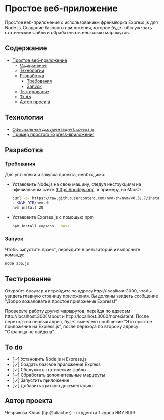 # Простое веб-приложение
Простое веб-приложение с использованием фреймворка Express.js для Node.js. Создание базового приложения, которое будет обслуживать статические файлы и обрабатывать несколько маршрутов.

## Содержание
- [Простое веб-приложение](#простое-веб-приложение)
  - [Содержание](#содержание)
  - [Технологии](#технологии)
  - [Разработка](#разработка)
    - [Требования](#требования)
    - [Запуск](#запуск)
  - [Тестирование](#тестирование)
  - [To do](#to-do)
  - [Автор проекта](#автор-проекта)

## Технологии
- [Официальная документация Express.js](https://expressjs.com/ru/starter/installing.html)
- [Пример простого Express-приложения](https://developer.mozilla.org/ru/docs/Learn/Server-side/Express_Nodejs/Introduction)

## Разработка
### Требования
Для установки и запуска проекта, необходимо:
- Установить Node.js на свою машину, следуя инструкциям на официальном сайте (https://nodejs.org), к примеру, на MacOs:
  ```sh
  curl -o- https://raw.githubusercontent.com/nvm-sh/nvm/v0.39.7/install.sh | bash
  . $NVM_DIR/nvm.sh
  nvm install 20
  ```
- Установите Express.js с помощью npm:
  ```sh
  npm install express --save
  ```

### Запуск
Чтобы запустить проект, перейдите в репозиторий и выполните команду:
```sh
node app.js
```

## Тестирование
Откройте браузер и перейдите по адресу http://localhost:3000, чтобы увидеть главную страницу приложения. Вы должны увидеть сообщение "Добро пожаловать в простое приложение Express!"

Проверьте работу других маршрутов, перейдя по адресам http://localhost:3000/about и http://localhost:3000/nonexistent. После перехода на первый адрес, будет выведено сообщение "Это простое приложение на Express.js", после перехода по второму адресу: "Страница не найдена"

## To do
- [✓] Установить Node.js и Express.js
- [✓] Создать базовое приложение Express
- [✓] Обслужить статические файлы
- [✓] Обработать дополнительные маршруты
- [✓] Запустить приложение
- [✓] Добавить краткую документацию

## Автор проекта
Чезрякова Юлия (tg: @uliachez) - студентка 1 курса НИУ ВШЭ
